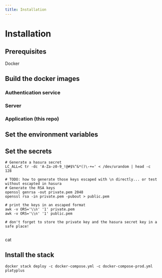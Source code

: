 ```yaml
---
title: Installation
---
```


# Installation

## Prerequisites

Docker

## Build the docker images

### Authentication service

### Server

### Application (this repo)

## Set the environment variables

## Set the secrets

```
# Generate a hasura secret
LC_ALL=C tr -dc 'A-Za-z0-9_!@#$%^&*()\-+=' < /dev/urandom | head -c 128

# TODO: how to generate those keys escaped with \n directly... or test without escapted in hasura
# Generate the RSA keys
openssl genrsa -out private.pem 2048
openssl rsa -in private.pem -pubout > public.pem

# print the keys in an escaped format
awk -v ORS='\\n' '1' private.pem
awk -v ORS='\\n' '1' public.pem

# don't forget to store the private key and the hasura secret key in a safe place!


```

cat

## Install the stack

```
docker stack deploy -c docker-compose.yml -c docker-compose-prod.yml platyplus
```
